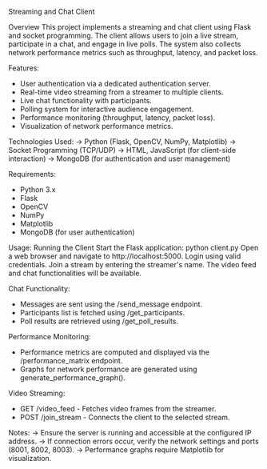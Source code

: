 Streaming and Chat Client

Overview
This project implements a streaming and chat client using Flask and socket programming. The client allows users to join a live stream, participate in a chat,
and engage in live polls. The system also collects network performance metrics such as throughput, latency, and packet loss.

Features:
* User authentication via a dedicated authentication server.
* Real-time video streaming from a streamer to multiple clients.
* Live chat functionality with participants.
* Polling system for interactive audience engagement.
* Performance monitoring (throughput, latency, packet loss).
* Visualization of network performance metrics.

Technologies Used:
-> Python (Flask, OpenCV, NumPy, Matplotlib)
-> Socket Programming (TCP/UDP)
-> HTML, JavaScript (for client-side interaction)
-> MongoDB (for authentication and user management)

Requirements:
* Python 3.x
* Flask
* OpenCV
* NumPy
* Matplotlib
* MongoDB (for user authentication)

Usage:
Running the Client
Start the Flask application:
python client.py
Open a web browser and navigate to http://localhost:5000.
Login using valid credentials.
Join a stream by entering the streamer's name.
The video feed and chat functionalities will be available.

Chat Functionality:
* Messages are sent using the /send_message endpoint.
* Participants list is fetched using /get_participants.
* Poll results are retrieved using /get_poll_results.

Performance Monitoring:
* Performance metrics are computed and displayed via the /performance_matrix endpoint.
* Graphs for network performance are generated using generate_performance_graph().

Video Streaming:
* GET /video_feed - Fetches video frames from the streamer.
* POST /join_stream - Connects the client to the selected stream.

Notes:
-> Ensure the server is running and accessible at the configured IP address.
-> If connection errors occur, verify the network settings and ports (8001, 8002, 8003).
-> Performance graphs require Matplotlib for visualization.

